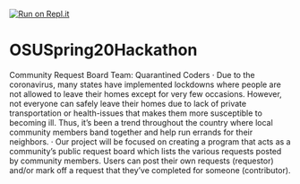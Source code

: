 [![Run on Repl.it](https://repl.it/badge/github/weiyutang1010/OSUSpring20Hackathon)](https://repl.it/github/weiyutang1010/OSUSpring20Hackathon)
# OSUSpring20Hackathon
Community Request Board
Team: Quarantined Coders
·       Due to the coronavirus, many states have implemented lockdowns where people are not allowed to leave their homes except for very few occasions. However, not everyone can safely leave their homes due to lack of private transportation or health-issues that makes them more susceptible to becoming ill. Thus, it’s been a trend throughout the country where local community members band together and help run errands for their neighbors.
·       Our project will be focused on creating a program that acts as a community’s public request board which lists the various requests posted by community members. Users can post their own requests (requestor) and/or mark off a request that they’ve completed for someone (contributor).
